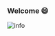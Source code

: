 ### Welcome 😄
![info](https://github-readme-stats.vercel.app/api?username=XiaoYong666&show_icons=true&count_private=true&hide=prs&theme=dark)

<!--
**XiaoYong666/XiaoYong666** is a ✨ _special_ ✨ repository because its `README.md` (this file) appears on your GitHub profile.

Here are some ideas to get you started:

- 🔭 I’m currently working on ...
- 🌱 I’m currently learning ...
- 👯 I’m looking to collaborate on ...
- 🤔 I’m looking for help with ...
- 💬 Ask me about ...
- 📫 How to reach me: ...
- 😄 Pronouns: ...
- ⚡ Fun fact: ...
-->
